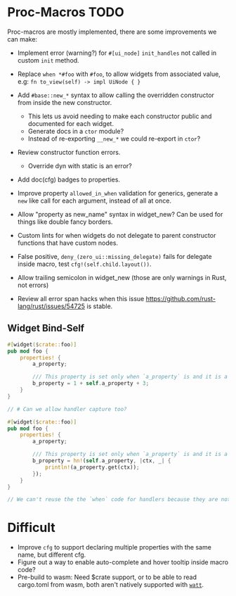 # Proc-Macros TODO

Proc-macros are mostly implemented, there are some improvements we can make:

* Implement error (warning?) for `#[ui_node]` `init_handles` not called in custom `init` method.
* Replace `when *#foo` with `#foo`, to allow widgets from associated value, e.g: `fn to_view(self) -> impl UiNode { }`
* Add `#base::new_*` syntax to allow calling the overridden constructor from inside the new constructor.
    - This lets us avoid needing to make each constructor public and documented for each widget.
    - Generate docs in a `ctor` module?
    - Instead of re-exporting `__new_*` we could re-export in `ctor`?

* Review constructor function errors.
    - Override dyn with static is an error?

* Add doc(cfg) badges to properties.
* Improve property `allowed_in_when` validation for generics, generate a `new` like call for each
  argument, instead of all at once.
* Allow "property as new_name" syntax in widget_new? Can be used for things like double fancy borders.
* Custom lints for when widgets do not delegate to parent constructor functions that have custom nodes.
* False positive, `deny_(zero_ui::missing_delegate)` fails for delegate inside macro, test `cfg!(self.child.layout())`.
* Allow trailing semicolon in widget_new (those are only warnings in Rust, not errors)

* Review all error span hacks when this issue https://github.com/rust-lang/rust/issues/54725 is stable.

## Widget Bind-Self

```rust
#[widget($crate::foo)]
pub mod foo {
    properties! {
        a_property;

        /// This property is set only when `a_property` is and it is a mapping of the a_property.
        b_property = 1 + self.a_property + 3;
    }
}

// # Can we allow handler capture too?

#[widget($crate::foo)]
pub mod foo {
    properties! {
        a_property;

        /// This property is set only when `a_property` is and it is a mapping of the a_property.
        b_property = hn!(self.a_property, |ctx, _| {
            println!(a_property.get(ctx));
        });
    }
}

// We can't reuse the the `when` code for handlers because they are not allowed in `when`.
```

# Difficult

* Improve `cfg` to support declaring multiple properties with the same name, but different cfg.
* Figure out a way to enable auto-complete and hover tooltip inside macro code?
* Pre-build to wasm: 
    Need $crate support, or to be able to read cargo.toml from wasm,
    both aren't natively supported with [`watt`](https://crates.io/crates/watt).